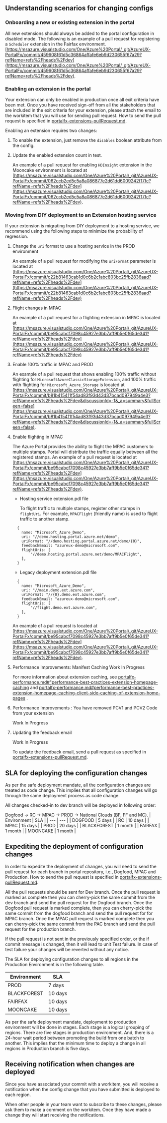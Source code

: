 <a name="portalfxExtensionsConfigurationScenarios.md"></a>
<!-- link to this document is [portalfx-extensions-configuration-scenarios.md]()
-->

## Understanding scenarios for changing configs
### Onboarding a new or existing extension in the portal
All new extensions should always be added to the portal configuration in disabled mode. 
The following is an example of a pull request for registering a ``` Scheduler ``` extension in the Fairfax environment.
[https://msazure.visualstudio.com/One/Azure%20Portal/_git/AzureUX-PortalFx/commit/459608f61d5c36864affafe6eb9d230655f67a29?refName=refs%2Fheads%2Fdev](https://msazure.visualstudio.com/One/Azure%20Portal/_git/AzureUX-PortalFx/commit/459608f61d5c36864affafe6eb9d230655f67a29?refName=refs%2Fheads%2Fdev).

### Enabling an extension in the portal

Your extension can only be enabled in production once all exit criteria have been met. Once you have received sign-off from all the stakeholders that are included in the exit criteria for your extension, please attach the email to the workitem that you will use for sending pull request. How to send the pull request is specified in  [portalfx-extensions-pullRequest.md](portalfx-extensions-pullRequest.md).

Enabling an extension requires two changes:
1.	To enable the extension, just remove the ```disables``` boolean attribute from the config.
1.	Update the enabled extension count in test.

    An example of a pull request for enabling ``` HDInsight ``` extension in the Mooncake environment is located at [https://msazure.visualstudio.com/One/Azure%20Portal/_git/AzureUX-PortalFx/commit/062ccb2ed5c5a8a086877e2d61dd6009242f17fc?refName=refs%2Fheads%2Fdev](https://msazure.visualstudio.com/One/Azure%20Portal/_git/AzureUX-PortalFx/commit/062ccb2ed5c5a8a086877e2d61dd6009242f17fc?refName=refs%2Fheads%2Fdev).

### Moving from DIY deployment to an Extension hosting service
If your extension is migrating from DIY deployment to a hosting service, we recommend using the following steps  to minimize the probability of regression.

1. Change the ``` uri ``` format to use a hosting service in the PROD environment

   An example of a pull request for modifying the ``` uriFormat ``` parameter is located at [https://msazure.visualstudio.com/One/Azure%20Portal/_git/AzureUX-PortalFx/commit/c22b81463cab1d0c6b2c1abc803bc25fb2836aad?refName=refs%2Fheads%2Fdev](https://msazure.visualstudio.com/One/Azure%20Portal/_git/AzureUX-PortalFx/commit/c22b81463cab1d0c6b2c1abc803bc25fb2836aad?refName=refs%2Fheads%2Fdev)

1. Flight changes in MPAC

    An example of a pull request for a flighting extension in MPAC is located at [https://msazure.visualstudio.com/One/Azure%20Portal/_git/AzureUX-PortalFx/commit/be95cabcf7098c45927e3bb7aff9b5e0f65de341?refName=refs%2Fheads%2Fdev](https://msazure.visualstudio.com/One/Azure%20Portal/_git/AzureUX-PortalFx/commit/be95cabcf7098c45927e3bb7aff9b5e0f65de341?refName=refs%2Fheads%2Fdev)

1. Enable 100% traffic in MPAC and PROD

    An example of a pull request that shows enabling 100% traffic without flighting for ```MicrosoftAzureClassicStorageExtension```, and 100% traffic with flighting for ```Microsoft_Azure_Storage``` is located at [https://msazure.visualstudio.com/One/Azure%20Portal/_git/AzureUX-PortalFx/commit/b81b415411f54ad83f93d43d37bcad097949a4e3?refName=refs%2Fheads%2Fdev&discussionId=-1&_a=summary&fullScreen=false](https://msazure.visualstudio.com/One/Azure%20Portal/_git/AzureUX-PortalFx/commit/b81b415411f54ad83f93d43d37bcad097949a4e3?refName=refs%2Fheads%2Fdev&discussionId=-1&_a=summary&fullScreen=false).

1. Enable flighting in MPAC

    The Azure Portal provides the ability to flight the MPAC customers to multiple stamps. Portal will distribute the traffic equally between all the registered stamps.    An example of a pull request is located at [https://msazure.visualstudio.com/One/Azure%20Portal/_git/AzureUX-PortalFx/commit/be95cabcf7098c45927e3bb7aff9b5e0f65de341?refName=refs%2Fheads%2Fdev](https://msazure.visualstudio.com/One/Azure%20Portal/_git/AzureUX-PortalFx/commit/be95cabcf7098c45927e3bb7aff9b5e0f65de341?refName=refs%2Fheads%2Fdev).
    
    * Hosting service extension.pdl file

      To flight traffic to multiple stamps, register other stamps in ```flightUri```. For example, ``` MPACFlight ```
       (friendly name) is used to flight traffic to another stamp.

    ``` 
      { 
        name: "Microsoft_Azure_Demo", 
        uri: "//demo.hosting.portal.azure.net/demo", 
        uriFormat: "//demo.hosting.portal.azure.net/demo/{0}", 
        feedbackEmail: "azureux-demo@microsoft.com", 
        flightUris: [
            "//demo.hosting.portal.azure.net/demo/MPACFlight",
        ],
      }
    ```
    * Legacy deployment extension.pdl file

    ``` 
      {
        name: "Microsoft_Azure_Demo",
        uri: "//main.demo.ext.azure.com",
        uriFormat: "//{0}.demo.ext.azure.com",
        feedbackEmail: "azureux-demo@microsoft.com",
        flightUris: [
            "//flight.demo.ext.azure.com",
        ],
      }
    ``` 

    An example of a pull request is located at [https://msazure.visualstudio.com/One/Azure%20Portal/_git/AzureUX-PortalFx/commit/be95cabcf7098c45927e3bb7aff9b5e0f65de341?refName=refs%2Fheads%2Fdev](https://msazure.visualstudio.com/One/Azure%20Portal/_git/AzureUX-PortalFx/commit/be95cabcf7098c45927e3bb7aff9b5e0f65de341?refName=refs%2Fheads%2Fdev).
    
1.  Performance Improvements: Manifest Caching
    <a name="manifestCaching"></a> 
    Work In Progress

    <!--TODO:  locate the work that is in progress, and add it to the document.  Should this have been Best Practices? -->

    For more information about extension caching, see [portalfx-performance.md#"performance-best-practices-extension-homepage-caching](portalfx-performance.md#"performance-best-practices-extension-homepage-caching)   and  [portalfx-performance.md#performance-best-practices-extension-homepage-caching-client-side-caching-of-extension-home-pages](portalfx-performance.md#performance-best-practices-extension-homepage-caching-client-side-caching-of-extension-home-pages)  .



1. Performance Improvements : 
    <a name="PCV1PCV2Removal"></a> 
    You have removed PCV1 and PCV2 Code from your extension
    <!--TODO:  locate the work that is in progress, and add it to the document -->

    Work In Progress

1. Updating the feedback email
    <a name="feedbackEmail"></a> 
    <!--TODO:  locate the work that is in progress, and add it to the document -->
   Work In Progress


     To update the feedback email, send a pull request as specified in [portalfx-extensions-pullRequest.md](portalfx-extensions-pullRequest.md).


## SLA for deploying the configuration changes

As per the safe deployment mandate, all the configuration changes are treated as code change. This implies that all configuration changes will go through the same deployment process as code change.

All changes checked-in to dev branch will be deployed in following order:

Dogfood -> RC -> MPAC -> PROD -> National Clouds (BF, FF and MC).
| Environment	| SLA |
| --- | --- |
| DOGFOOD | 	5 days |
| RC	| 10 days |
| MPAC	| 15 days |
| PROD	| 20 days |
| BLACKFOREST | 	1 month |
| FAIRFAX	| 1 month | 
| MOONCAKE | 	1 month | 

## Expediting the deployment of configuration changes

In order to expedite the deployment of changes, you will need to send the pull request for each branch in portal repository, i.e., Dogfood, MPAC and Production. How to send the pull request is specified in  [portalfx-extensions-pullRequest.md](portalfx-extensions-pullRequest.md).

All the pull requests should be sent for Dev branch. Once the pull request is marked as complete then you can cherry-pick the same commit from the dev branch and send the pull request for the Dogfood branch. Once the Dogfood pull request is marked complete, then you can cherry-pick the same commit from the dogfood branch and send the pull request for for MPAC branch. Once the MPAC pull request is marked complete then you can cherry-pick the same commit from the PAC branch and send the pull request for the production branch. 

If the pull request is not sent in the previously specified order, or the if commit message is changed, then it will lead to unit Test failure. In case of test failure your changes will be reverted without any notice.

The SLA for deploying configuration changes to all regions in the Production Environment is in the following table.

| Environment	| SLA |
| --- | --- |
| PROD	 | 7 days |
| BLACKFOREST	 | 10 days |
| FAIRFAX	 | 10 days |
| MOONCAKE | 	10 days |

As per the safe deployment mandate, deployment to production environment will be done in stages. Each stage is a logical grouping of regions. There are five stages in production environment. And, there is a 24-hour wait period between promoting the build from one batch to another. This implies that the minimum time to deploy a change in all regions in Production branch is five days.

## Receiving notification when changes are deployed

Since you have associated your commit with a workitem, you will receive a notification when the config change that you have submitted is deployed to each region.

When other people in your team want to subscribe to these changes, please ask them to make a comment on the workitem. Once they have made a change they will start receiving the notifications.